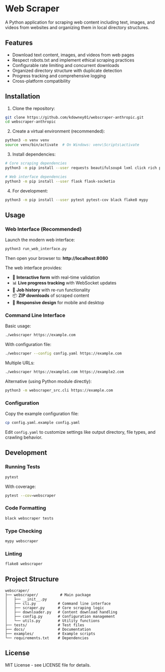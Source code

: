 # Web Scraper

A Python application for scraping web content including text, images, and videos from websites and organizing them in local directory structures.

## Features

- Download text content, images, and videos from web pages
- Respect robots.txt and implement ethical scraping practices
- Configurable rate limiting and concurrent downloads
- Organized directory structure with duplicate detection
- Progress tracking and comprehensive logging
- Cross-platform compatibility

## Installation

1. Clone the repository:
```bash
git clone https://github.com/kdowney01/webscraper-anthropic.git
cd webscraper-anthropic
```

2. Create a virtual environment (recommended):
```bash
python3 -m venv venv
source venv/bin/activate  # On Windows: venv\Scripts\activate
```

3. Install dependencies:
```bash
# Core scraping dependencies
python3 -m pip install --user requests beautifulsoup4 lxml click rich pyyaml tqdm validators colorlog filetype

# Web interface dependencies
python3 -m pip install --user flask flask-socketio
```

4. For development:
```bash
python3 -m pip install --user pytest pytest-cov black flake8 mypy
```

## Usage

### Web Interface (Recommended)

Launch the modern web interface:
```bash
python3 run_web_interface.py
```

Then open your browser to: **http://localhost:8080**

The web interface provides:
- 🎯 **Interactive form** with real-time validation
- 📊 **Live progress tracking** with WebSocket updates
- 📁 **Job history** with re-run functionality
- 📦 **ZIP downloads** of scraped content
- 📱 **Responsive design** for mobile and desktop

### Command Line Interface

Basic usage:
```bash
./webscraper https://example.com
```

With configuration file:
```bash
./webscraper --config config.yaml https://example.com
```

Multiple URLs:
```bash
./webscraper https://example1.com https://example2.com
```

Alternative (using Python module directly):
```bash
python3 -m webscraper_src.cli https://example.com
```

### Configuration

Copy the example configuration file:
```bash
cp config.yaml.example config.yaml
```

Edit `config.yaml` to customize settings like output directory, file types, and crawling behavior.

## Development

### Running Tests

```bash
pytest
```

With coverage:
```bash
pytest --cov=webscraper
```

### Code Formatting

```bash
black webscraper tests
```

### Type Checking

```bash
mypy webscraper
```

### Linting

```bash
flake8 webscraper
```

## Project Structure

```
webscraper/
├── webscraper/          # Main package
│   ├── __init__.py
│   ├── cli.py          # Command line interface
│   ├── scraper.py      # Core scraping logic
│   ├── downloader.py   # Content download handling
│   ├── config.py       # Configuration management
│   └── utils.py        # Utility functions
├── tests/              # Test files
├── docs/               # Documentation
├── examples/           # Example scripts
└── requirements.txt    # Dependencies
```

## License

MIT License - see LICENSE file for details.